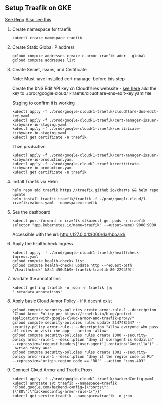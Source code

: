 ## Setup Traefik on GKE

[See Repo](https://github.com/traefik/traefik-helm-chart/tree/master)
[Also see this](https://admintuts.net/server-admin/how-to-deploy-traefik-to-google-kubernetes-engine/)

1. Create namespace for traefik
   ```
   kubectl create namespace traefik
   ```

2. Create Static Global IP address
   ```
   gcloud compute addresses create c-armor-traefik-addr --global
   gcloud compute addresses list
   ```

3. Create Secret, Issuer, and Certificate

   Note:  Must have installed cert-manager before this step

   Create the DNS Edit API key on Cloudflares webssite - [see here](https://cert-manager.io/docs/configuration/acme/dns01/cloudflare/)
   add the key to ./prod/google-cloud/1-traefik/cloudflare-dns-edit-key.yaml file

   Staging to confirm it is working
   ```
   kubectl apply -f ./prod/google-cloud/1-traefik/cloudflare-dns-edit-key.yaml
   kubectl apply -f ./prod/google-cloud/1-traefik/cert-manager-issuer-kirbyware-io-staging.yaml
   kubectl apply -f ./prod/google-cloud/1-traefik/certificate-kirbyware-io-staging.yaml
   kubectl get certificate -n traefik
   ```
   
   Then production
   ```
   kubectl apply -f ./prod/google-cloud/1-traefik/cert-manager-issuer-kirbyware-io-production.yaml
   kubectl apply -f ./prod/google-cloud/1-traefik/certificate-kirbyware-io-production.yaml
   kubectl get certificate -n traefik
   ```


4. Install Traefik via Helm
   ```
   helm repo add traefik https://traefik.github.io/charts && helm repo update
   helm install traefik traefik/traefik -f ./prod/google-cloud/1-traefik/values.yaml --namespace=traefik

   ```

5. See the dashboard
   ```
   kubectl port-forward -n traefik $(kubectl get pods -n traefik --selector "app.kubernetes.io/name=traefik" --output=name) 9000:9000
   ```
   Accessible with the url: http://127.0.0.1:9000/dashboard/

6. Apply the healthcheck Ingress
   ```
   kubectl apply -f ./prod/google-cloud/1-traefik/healthcheck-ingress.yaml
   gcloud compute health-checks list
   gcloud compute health-checks update http --request-path "/healthcheck" k8s1-450d1b9e-traefik-traefik-80-229459ff
   ```

7. Validate the annotations 
   ```
   kubectl get ing traefik -o json -n traefik |jq '.metadata.annotations'
   ```


8. Apply basic Cloud Armor Policy - if it doesnt exist
   ```
   gcloud compute security-policies create armor-rule-1 --description "Cloud Armor Policy per https://traefik.io/blog/protect-applications-with-google-cloud-armor-and-traefik-proxy/"
   gcloud compute security-policies rules update 2147483647 --security-policy armor-rule-1 --description "allow everyone who pass all rules to visit the app" --action "allow"
   gcloud compute security-policies rules create 1000 --security-policy armor-rule-1 --description "deny if useragent is Godzilla"  --expression="request.headers['user-agent'].contains('Godzilla')" --action "deny-403"
   gcloud compute security-policies rules create 1001 --security-policy armor-rule-1 --description "deny if the region code is RU"  --expression="origin.region_code == 'RU'" --action "deny-403"
   ```

9. Connect Cloud Armor and Traefik Proxy
   ```
   kubectl apply -f ./prod/google-cloud/1-traefik/backendConfig.yaml
   kubectl annotate svc traefik --namespace=traefik "cloud.google.com/backend-config={\"ports\": {\"80\":\"backendconfig-armor-rule-1\"}}" 
   kubectl get service traefik --namespace=traefik -o json 
   ```